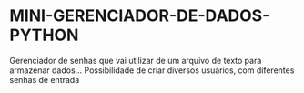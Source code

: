 # MINI-GERENCIADOR-DE-DADOS-PYTHON
Gerenciador de senhas que vai utilizar de um arquivo de texto para armazenar dados... Possibilidade de criar diversos usuários, com diferentes senhas de entrada
